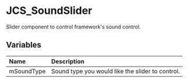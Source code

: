 # JCS_SoundSlider

Slider component to control framework's sound control.

## Variables

| Name                       | Description                                                      |
|:---------------------------|:-----------------------------------------------------------------|
| mSoundType                 | Sound type you would like the slider to control.                 |
